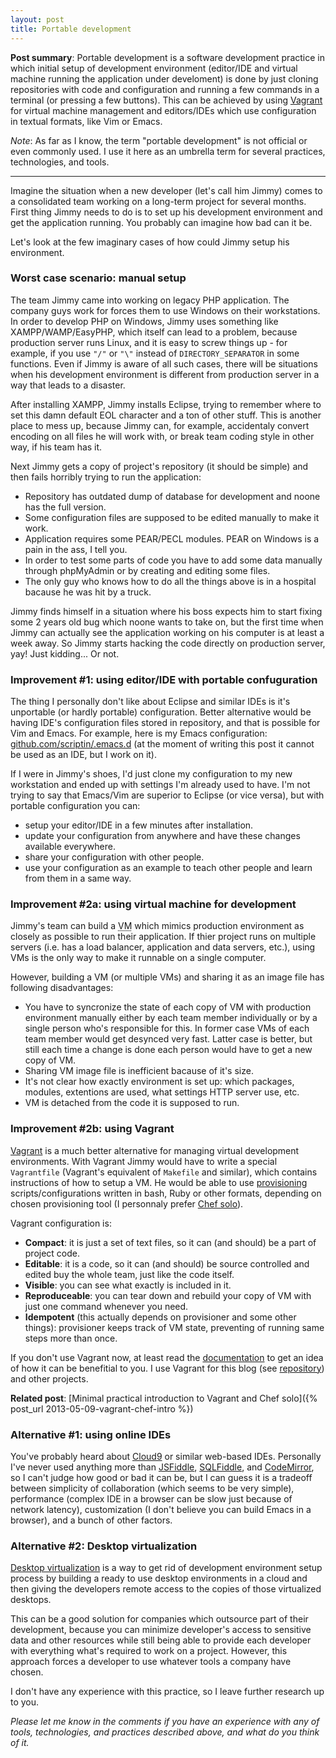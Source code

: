 ```yaml
---
layout: post
title: Portable development
---
```


**Post summary**: Portable development is a software development practice in which initial setup of development environment (editor/IDE and virtual machine running the application under develoment) is done by just cloning repositories with code and configuration and running a few commands in a terminal (or pressing a few buttons). This can be achieved by using [Vagrant][vagrant] for virtual machine management and editors/IDEs which use configuration in textual formats, like Vim or Emacs.

*Note*: As far as I know, the term "portable development" is not official or even commonly used. I use it here as an umbrella term for several practices, technologies, and tools.

----

Imagine the situation when a new developer (let's call him Jimmy) comes to a consolidated team working on a long-term project for several months. First thing Jimmy needs to do is to set up his development environment and get the application running. You probably can imagine how bad can it be.

Let's look at the few imaginary cases of how could Jimmy setup his environment.

### Worst case scenario: manual setup

The team Jimmy came into working on legacy PHP application. The company guys work for forces them to use Windows on their workstations. In order to develop PHP on Windows, Jimmy uses something like XAMPP/WAMP/EasyPHP, which itself can lead to a problem, because production server runs Linux, and it is easy to screw things up - for example, if you use `"/"` or `"\"` instead of `DIRECTORY_SEPARATOR` in some functions. Even if Jimmy is aware of all such cases, there will be situations when his development environment is different from production server in a way that leads to a disaster.

After installing XAMPP, Jimmy installs Eclipse, trying to remember where to set this damn default EOL character and a ton of other stuff. This is another place to mess up, because Jimmy can, for example, accidentaly convert encoding on all files he will work with, or break team coding style in other way, if his team has it.

Next Jimmy gets a copy of project's repository (it should be simple) and then fails horribly trying to run the application:

- Repository has outdated dump of database for development and noone has the full version.
- Some configuration files are supposed to be edited manually to make it work.
- Application requires some PEAR/PECL modules. PEAR on Windows is a pain in the ass, I tell you.
- In order to test some parts of code you have to add some data manually through phpMyAdmin or by creating and editing some files.
- The only guy who knows how to do all the things above is in a hospital bacause he was hit by a truck.

Jimmy finds himself in a situation where his boss expects him to start fixing some 2 years old bug which noone wants to take on, but the first time when Jimmy can actually see the application working on his computer is at least a week away. So Jimmy starts hacking the code directly on production server, yay! Just kidding... Or not.

### Improvement #1: using editor/IDE with portable confuguration

The thing I personally don't like about Eclipse and similar IDEs is it's unportable (or hardly portable) configuration. Better alternative would be having IDE's configuration files stored in repository, and that is possible for Vim and Emacs. For example, here is my Emacs configuration: [github.com/scriptin/.emacs.d](https://github.com/scriptin/.emacs.d) (at the moment of writing this post it cannot be used as an IDE, but I work on it).

If I were in Jimmy's shoes, I'd just clone my configuration to my new workstation and ended up with settings I'm already used to have. I'm not trying to say that Emacs/Vim are superior to Eclipse (or vice versa), but with portable configuration you can:

- setup your editor/IDE in a few minutes after installation.
- update your configuration from anywhere and have these changes available everywhere.
- share your configuration with other people.
- use your configuration as an example to teach other people and learn from them in a same way.

### Improvement #2a: using virtual machine for development

Jimmy's team can build a <acronym title="Virtual Machine">VM</acronym> which mimics production environment as closely as possible to run their application. If thier project runs on multiple servers (i.e. has a load balancer, application and data servers, etc.), using VMs is the only way to make it runnable on a single computer.

However, building a VM (or multiple VMs) and sharing it as an image file has following disadvantages:

- You have to syncronize the state of each copy of VM with production environment manually either by each team member individually or by a single person who's responsible for this. In former case VMs of each team member would get desynced very fast. Latter case is better, but still each time a change is done each person would have to get a new copy of VM.
- Sharing VM image file is inefficient bacause of it's size.
- It's not clear how exactly environment is set up: which packages, modules, extentions are used, what settings HTTP server use, etc.
- VM is detached from the code it is supposed to run.

### Improvement #2b: using Vagrant

[Vagrant][vagrant] is a much better alternative for managing virtual development environments. With Vagrant Jimmy would have to write a special `Vagrantfile` (Vagrant's equivalent of `Makefile` and similar), which contains instructions of how to setup a VM. He would be able to use [provisioning](http://docs.vagrantup.com/v2/provisioning/index.html) scripts/configurations written in bash, Ruby or other formats, depending on chosen provisioning tool (I personnaly prefer [Chef solo](http://docs.vagrantup.com/v2/provisioning/chef_solo.html)).

Vagrant configuration is:

- **Compact**: it is just a set of text files, so it can (and should) be a part of project code.
- **Editable**: it is a code, so it can (and should) be source controlled and edited buy the whole team, just like the code itself.
- **Visible**: you can see what exactly is included in it.
- **Reproduceable**: you can tear down and rebuild your copy of VM with just one command whenever you need.
- **Idempotent** (this actually depends on provisioner and some other things): provisioner keeps track of VM state, preventing of running same steps more than once.

If you don't use Vagrant now, at least read the [documentation][vagrant_docs] to get an idea of how it can be benefitial to you. I use Vagrant for this blog (see [repository](https://github.com/scriptin/scriptin.github.io)) and other projects.

**Related post**: [Minimal practical introduction to Vagrant and Chef solo]({% post_url 2013-05-09-vagrant-chef-intro %})

[vagrant]: http://vagrantup.com
[vagrant_docs]: http://docs.vagrantup.com/v2/

### Alternative #1: using online IDEs

You've probably heard about [Cloud9][] or similar web-based IDEs. Personally I've never used anything more than [JSFiddle][], [SQLFiddle][], and [CodeMirror][], so I can't judge how good or bad it can be, but I can guess it is a tradeoff between simplicity of collaboration (which seems to be very simple), performance (complex IDE in a browser can be slow just because of network latency), customization (I don't believe you can build Emacs in a browser), and a bunch of other factors.

[Cloud9]: https://c9.io/
[JSFiddle]: http://jsfiddle.net/
[SQLFiddle]: http://sqlfiddle.com/
[CodeMirror]: http://codemirror.net/

### Alternative #2: Desktop virtualization

[Desktop virtualization](http://en.wikipedia.org/wiki/Desktop_virtualization) is a way to get rid of development environment setup process by building a ready to use desktop environments in a cloud and then giving the developers remote access to the copies of those virtualized desktops.

This can be a good solution for companies which outsource part of their development, because you can minimize developer's access to sensitive data and other resources while still being able to provide each developer with everything what's required to work on a project. However, this approach forces a developer to use whatever tools a company have chosen.

I don't have any experience with this practice, so I leave further research up to you.

*Please let me know in the comments if you have an experience with any of tools, technologies, and practices described above, and what do you think of it.*
